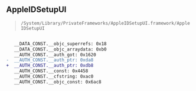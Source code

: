 ## AppleIDSetupUI

> `/System/Library/PrivateFrameworks/AppleIDSetupUI.framework/AppleIDSetupUI`

```diff

   __DATA_CONST.__objc_superrefs: 0x18
   __DATA_CONST.__objc_arraydata: 0xb0
   __AUTH_CONST.__auth_got: 0x1620
-  __AUTH_CONST.__auth_ptr: 0xda8
+  __AUTH_CONST.__auth_ptr: 0xdb8
   __AUTH_CONST.__const: 0x4458
   __AUTH_CONST.__cfstring: 0xac0
   __AUTH_CONST.__objc_const: 0x6ac8

```
